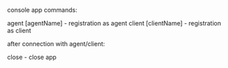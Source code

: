 console app commands:

agent [agentName] - registration as agent
client [clientName] - registration as client

after connection with agent/client:

close - close app
